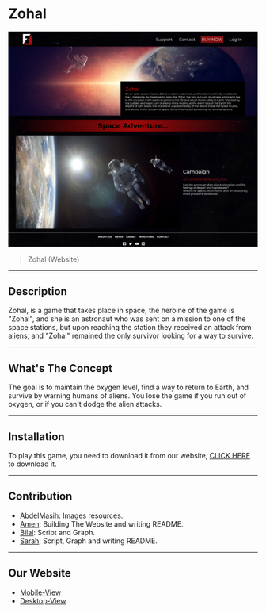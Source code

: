 # Zohal

![Desktop View](pictures/desktop_view.png)

> Zohal (Website)
---

## Description
Zohal, is a game that takes place in space, the heroine of the game is "Zohal", and she is an astronaut who was sent on a mission to one of the space stations, but upon reaching the station they received an attack from aliens, and "Zohal" remained the only survivor looking for a way to survive.

--- 

## What's The Concept
The goal is to maintain the oxygen level, find a way to return to Earth, and survive by warning humans of aliens.
You lose the game if you run out of oxygen, or if you can't dodge the alien attacks.

---

## Installation

To play this game, you need to download it from our website, [CLICK HERE](#) to download it.

---

## Contribution
- [AbdelMasih](https://github.com/abdelmassihabed): Images resources.
- [Amen](https://github.com/amen6): Building The Website and writing README.
- [Bilal](https://github.com/belalKhaleel): Script and Graph.
- [Sarah](https://github.com/AWIKSARAH): Script, Graph and writing README.
---

## Our Website

- [Mobile-View](pictures/mobile_view.png)
- [Desktop-View](pictures/desktop_view.png)